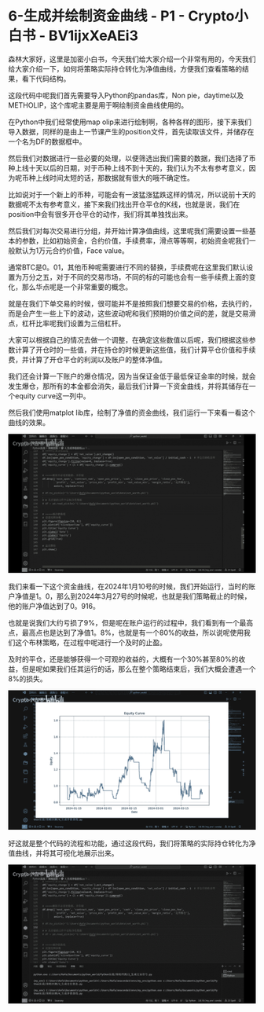 # 6-生成并绘制资金曲线 - P1 - Crypto小白书 - BV1ijxXeAEi3

森林大家好，这里是加密小白书，今天我们给大家介绍一个非常有用的，今天我们给大家介绍一下，如何将策略实际持仓转化为净值曲线，方便我们查看策略的结果，看下代码结构。

这段代码中呢我们首先需要导入Python的pandas库，Non pie，daytime以及METHOLIP，这个库呢主要是用于啊绘制资金曲线使用的。

在Python中我们经常使用map olip来进行绘制啊，各种各样的图形，接下来我们导入数据，同样的是由上一节课产生的position文件，首先读取该文件，并储存在一个名为DF的数据框中。

然后我们对数据进行一些必要的处理，以便筛选出我们需要的数据，我们选择了币种上线十天以后的日期，对于币种上线不到十天的，我们认为不太有参考意义，因为呢币种上线时间太短的话，那数据就有很大的哦不确定性。

比如说对于一个新上的币种，可能会有一波猛涨猛跌这样的情况，所以说前十天的数据呢不太有参考意义，接下来我们找出开仓平仓的K线，也就是说，我们在position中会有很多开仓平仓的动作，我们将其单独找出来。

然后我们对每次交易进行分组，并开始计算净值曲线，这里呢我们需要设置一些基本的参数，比如初始资金，合约价值，手续费率，滑点等等啊，初始资金呢我们一般默认为1万元合约价值，Face value。

通常BTC是0。01，其他币种呢需要进行不同的替换，手续费呢在这里我们默认设置为万分之五，对于不同的交易市场，不同的标的可能也会有一些手续费上面的变化，那么华点呢是一个非常重要的概念。

就是在我们下单交易的时候，很可能并不是按照我们想要交易的价格，去执行的，而是会产生一些上下的波动，这些波动呢和我们预期的价值之间的差，就是交易滑点，杠杆比率呢我们设置为三倍杠杆。

大家可以根据自己的情况去做一个调整，在确定这些数值以后呢，我们根据这些参数计算了开仓时的一些值，并在持仓的时候更新这些值，我们计算平仓价值和手续费，并计算了开仓平仓的利润以及账户的整体净值。

我们还会计算一下账户的爆仓情况，因为当保证金低于最低保证金率的时候，就会发生爆仓，那所有的本金都会消失，最后我们计算一下资金曲线，并将其储存在一个equity curve这一列中。

然后我们使用matplot lib库，绘制了净值的资金曲线，我们运行一下来看一看这个曲线的效果。

![](img/116c48018d34d2cdacfc4adffff47be0_1.png)

我们来看一下这个资金曲线，在2024年1月10号的时候，我们开始运行，当时的账户净值是1。0，那么到2024年3月27号的时候呢，也就是我们策略截止的时候，他的账户净值达到了0。916。

也就是说我们大约亏损了9%，但是呢在账户运行的过程中，我们看到有一个最高点，最高点也是达到了净值1。8%，也就是有一个80%的收益，所以说呢使用我们这个布林策略，在过程中呢进行一个及时的止盈。

及时的平仓，还是能够获得一个可观的收益的，大概有一个30%甚至80%的收益，但是呢如果我们任其运行的话，那么在整个策略结束后，我们大概会遭遇一个8%的损失。



![](img/116c48018d34d2cdacfc4adffff47be0_3.png)

好这就是整个代码的流程和功能，通过这段代码，我们将策略的实际持仓转化为净值曲线，并将其可视化地展示出来。



![](img/116c48018d34d2cdacfc4adffff47be0_5.png)